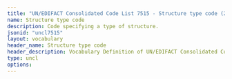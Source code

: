 ```yaml
---
title: "UN/EDIFACT Consolidated Code List 7515 - Structure type code (20B) JSON-LD Vocabulary"
name: Structure type code
description: Code specifying a type of structure.
jsonid: "uncl7515"
layout: vocabulary
header_name: Structure type code
header_description: Vocabulary Definition of UN/EDIFACT Consolidated Code List 7515 - Structure type code (20B) semantics in HTML format. JSON-LD format is available at [uncl7515.jsonld](/vocabulary/uncl7515.jsonld)
type: uncl
options:
---
```

